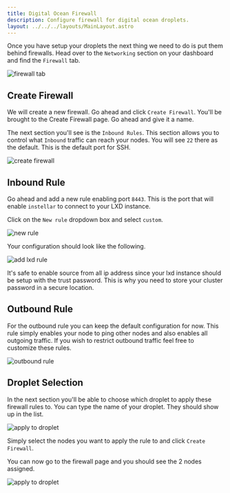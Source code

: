 ```yaml
---
title: Digital Ocean Firewall
description: Configure firewall for digital ocean droplets.
layout: ../../../layouts/MainLayout.astro
---
```


Once you have setup your droplets the next thing we need to do is put them behind firewalls. Head over to the `Networking` section on your dashboard and find the `Firewall` tab.

![firewall tab](/assets/digital-ocean/networking-firewall.png)

## Create Firewall

We will create a new firewall. Go ahead and click `Create Firewall`. You'll be brought to the Create Firewall page. Go ahead and give it a name.

The next section you'll see is the `Inbound Rules`. This section allows you to control what `Inbound` traffic can reach your nodes. You will see `22` there as the default. This is the default port for SSH.

![create firewall](/assets/digital-ocean/create-firewall.png)

## Inbound Rule

Go ahead and add a new rule enabling port `8443`. This is the port that will enable `instellar` to connect to your LXD instance.

Click on the `New rule` dropdown box and select `custom`.

![new rule](/assets/digital-ocean/new-firewall-rule.png)

Your configuration should look like the following.

![add lxd rule](/assets/digital-ocean/add-lxd-rule.png)

It's safe to enable source from all ip address since your lxd instance should be setup with the trust password. This is why you need to store your cluster password in a secure location.

## Outbound Rule

For the outbound rule you can keep the default configuration for now. This rule simply enables your node to ping other nodes and also enables all outgoing traffic. If you wish to restrict outbound traffic feel free to customize these rules.

![outbound rule](/assets/digital-ocean/outbound-rule-default.png)

## Droplet Selection

In the next section you'll be able to choose which droplet to apply these firewall rules to. You can type the name of your droplet. They should show up in the list.

![apply to droplet](/assets/digital-ocean/apply-to-droplets.png)

Simply select the nodes you want to apply the rule to and click `Create Firewall`. 

You can now go to the firewall page and you should see the 2 nodes assigned.

![apply to droplet](/assets/digital-ocean/firewall-node-settings.png)




